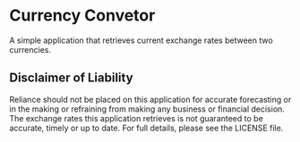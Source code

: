 # Currency Convetor

A simple application that retrieves current exchange rates between two currencies.

## Disclaimer of Liability

Reliance should not be placed on this application for accurate forecasting or in the making or refraining from making any business or financial decision. The exchange rates this application retrieves is not guaranteed to be accurate, timely or up to date. For full details, please see the LICENSE file.

